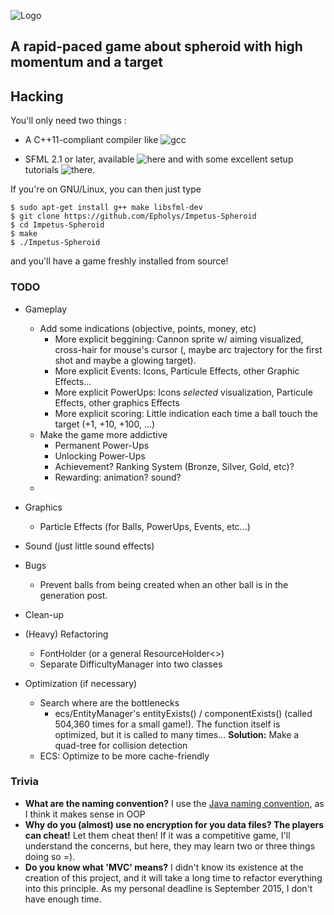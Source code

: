 ![Logo](../master/media/images/logo.png)

## A rapid-paced game about spheroid with high momentum and a target


## Hacking

You'll only need two things :

* A C++11-compliant compiler like ![gcc](https://gcc.gnu.org/)

* SFML 2.1 or later, available ![here](http://www.sfml-dev.org/download/sfml/2.1/) and with some excellent setup tutorials ![there](http://www.sfml-dev.org/tutorials/2.1/).

If you're on GNU/Linux, you can then just type 

```
$ sudo apt-get install g++ make libsfml-dev
$ git clone https://github.com/Epholys/Impetus-Spheroid
$ cd Impetus-Spheroid
$ make
$ ./Impetus-Spheroid
```

and you'll have a game freshly installed from source!

### TODO

* Gameplay
  * Add some indications (objective, points, money, etc)
  	* More explicit beggining: Cannon sprite w/ aiming visualized, cross-hair for mouse's cursor (, maybe arc trajectory for the first shot and maybe a glowing target).
	* More explicit Events: Icons, Particule Effects, other Graphic Effects...
	* More explicit PowerUps: Icons _selected_ visualization, Particule Effects, other graphics Effects
	* More explicit scoring: Little indication each time a ball touch the target (+1, +10, +100, ...)
  * Make the game more addictive
  	* Permanent Power-Ups
	* Unlocking Power-Ups
	* Achievement? Ranking System (Bronze, Silver, Gold, etc)?
	* Rewarding: animation? sound?
  * 

* Graphics
  * Particle Effects (for Balls, PowerUps, Events, etc...)

* Sound (just little sound effects)

* Bugs
  * Prevent balls from being created when an other ball is in the generation post.

* Clean-up

* (Heavy) Refactoring
  * FontHolder (or a general ResourceHolder<>)
  * Separate DifficultyManager into two classes
	
* Optimization (if necessary)
  * Search where are the bottlenecks
  	* ecs/EntityManager's entityExists() / componentExists() (called 504,360 times for a small game!).
The function itself is optimized, but it is called to many times...
**Solution:** Make a quad-tree for collision detection
  * ECS: Optimize to be more cache-friendly


### Trivia
* __What are the naming convention?__ I use the [Java naming convention](https://en.wikipedia.org/wiki/Naming_convention_%28programming%29#Java), as I think it makes sense in OOP
* __Why do you (almost) use no encryption for you data files? The players can cheat!__ Let them cheat then! If it was a competitive game, I'll understand the concerns, but here, they may learn two or three things doing so =).
* __Do you know what 'MVC' means?__ I didn't know its existence at the creation of this project, and it will take a long time to refactor everything into this principle. As my personal deadline is September 2015, I don't have enough time.
